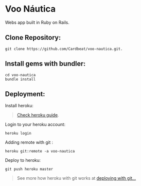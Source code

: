 # Voo Náutica

 Webs app built in Ruby on Rails.

## Clone Repository:
```
git clone https://github.com/Cardbeat/voo-nautica.git.
```
## Install gems with bundler:

```
cd voo-nautica
bundle install
```

## Deployment:

Install heroku:

> [Check heroku guide](https://devcenter.heroku.com/articles/getting-started-with-ruby#set-up).

 Login to your heroku account:
```
heroku login
```

 Adding remote with git :
```
heroku git:remote -a voo-nautica
```

 Deploy to heroku:
```
git push heroku master
```

> See more how heroku with git works at [deploying with git...](https://devcenter.heroku.com/articles/git)
